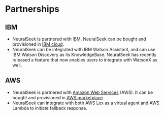 # Partnerships

## **IBM**

- NeuralSeek is partnered with [IBM](http://www.ibm.com). NeuralSeek can be bought and provisioned in [IBM cloud](https://cloud.ibm.com/catalog/services/neuralseek).
- NeuralSeek can be integrated with IBM Watson Assistant, and can use IBM Watson Discovery as its KnowledgeBase. NeuralSeek has recently released a feature that now enables users to integrate with WatsonX as well.

## **AWS**

- NeuralSeek is partnered with [Amazon Web Services](https://aws.amazon.com/) (AWS). It can be bought and provisioned in [AWS marketplace](https://aws.amazon.com/marketplace/pp/prodview-d7cymwnii2xrq).
- NeuralSeek can integrate with both AWS Lex as a virtual agent and AWS Lambda to initiate fallback response.